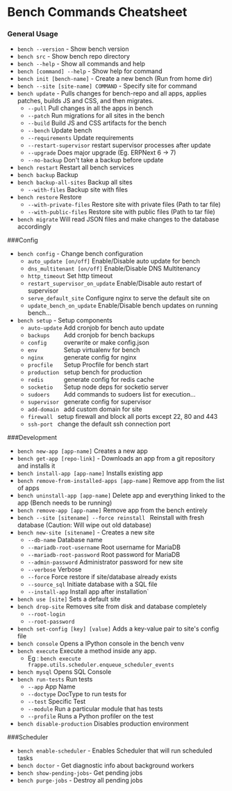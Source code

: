 # Bench Commands Cheatsheet

### General Usage
* `bench --version` - Show bench version
* `bench src` - Show bench repo directory
* `bench --help` - Show all commands and help
* `bench [command] --help` - Show help for command
* `bench init [bench-name]` - Create a new bench (Run from home dir)
* `bench --site [site-name] COMMAND` - Specify site for command
* `bench update` - Pulls changes for bench-repo and all apps, applies patches, builds JS and CSS, and then migrates.
  * `--pull`                Pull changes in all the apps in bench
  * `--patch`               Run migrations for all sites in the bench
  * `--build`               Build JS and CSS artifacts for the bench
  * `--bench`               Update bench
  * `--requirements`        Update requirements
  * `--restart-supervisor`  restart supervisor processes after update
  * `--upgrade` Does major upgrade (Eg. ERPNext 6 -> 7)
  * `--no-backup`			  Don't take a backup before update
* `bench restart` Restart all bench services 
* `bench backup` Backup 
* `bench backup-all-sites` Backup all sites
  * `--with-files` Backup site with files
* `bench restore` Restore
  * `--with-private-files` Restore site with private files (Path to tar file)
  * `--with-public-files` Restore site with public files (Path to tar file)
* `bench migrate` Will read JSON files and make changes to the database accordingly

###Config
* `bench config` - Change bench configuration
  * `auto_update [on/off]`          Enable/Disable auto update for bench
  * `dns_multitenant [on/off]`      Enable/Disable DNS Multitenancy
  * `http_timeout`                  Set http timeout
  * `restart_supervisor_on_update`  Enable/Disable auto restart of supervisor
  * `serve_default_site`            Configure nginx to serve the default site on
  * `update_bench_on_update`        Enable/Disable bench updates on running bench...
* `bench setup` - Setup components
  * `auto-update`  Add cronjob for bench auto update
  * `backups    `  Add cronjob for bench backups
  * `config     `  overwrite or make config.json
  * `env        `  Setup virtualenv for bench
  * `nginx      `  generate config for nginx
  * `procfile   `  Setup Procfile for bench start
  * `production `  setup bench for production
  * `redis      `  generate config for redis cache
  * `socketio   `  Setup node deps for socketio server
  * `sudoers    `  Add commands to sudoers list for execution...
  * `supervisor `  generate config for supervisor
  * `add-domain `  add custom domain for site
  * `firewall `    setup firewall and block all ports except 22, 80 and 443
  * `ssh-port `    change the default ssh connection port


###Development
* `bench new-app [app-name]` Creates a new app 
* `bench get-app [repo-link]` - Downloads an app from a git repository and installs it
* `bench install-app [app-name]` Installs existing app
* `bench remove-from-installed-apps [app-name]` Remove app from the list of apps
* `bench uninstall-app [app-name]` Delete app and everything linked to the app (Bench needs to be running)
* `bench remove-app [app-name]` Remove app from the bench entirely
* `bench --site [sitename] --force reinstall ` Reinstall with fresh database (Caution: Will wipe out old database) 
* `bench new-site [sitename]` - Creates a new site
  * `--db-name`                Database name
  * `--mariadb-root-username`  Root username for MariaDB
  * `--mariadb-root-password`  Root password for MariaDB
  * `--admin-password`         Administrator password for new site
  * `--verbose`                     Verbose
  * `--force`                       Force restore if site/database already exists
  * `--source_sql`             Initiate database with a SQL file
  * `--install-app`            Install app after installation`
* `bench use [site]` Sets a default site
* `bench drop-site` Removes site from disk and database completely
  * `--root-login` 
  * `--root-password`
* `bench set-config [key] [value]`   Adds a key-value pair to site's config file 
* `bench console`   Opens a IPython console in the bench venv
* `bench execute`   Execute a method inside any app.
  * Eg : `bench execute frappe.utils.scheduler.enqueue_scheduler_events`
* `bench mysql`  Opens SQL Console 
* `bench run-tests`  Run tests
  * `--app` App Name
  * `--doctype` DocType to run tests for
  * `--test` Specific Test
  * `--module` Run a particular module that has tests 
  * `--profile` Runs a Python profiler on the test
* `bench disable-production`  Disables production environment


###Scheduler 
* `bench enable-scheduler` - Enables Scheduler that will run scheduled tasks
* `bench doctor` - Get diagnostic info about background workers 
* `bench show-pending-jobs`- Get pending jobs
* `bench purge-jobs` - Destroy all pending jobs
